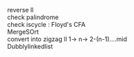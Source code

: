 reverse ll  
check palindrome  
check iscycle : Floyd's CFA   
MergeSOrt  
convert into zigzag ll 1-> n-> 2-(n-1)....mid  
Dubblylinkedlist  